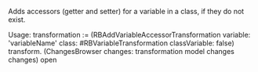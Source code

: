 Adds accessors (getter and setter) for a variable in a class, if they do not exist.

Usage:
transformation := (RBAddVariableAccessorTransformation
	variable: 'variableName'
	class: #RBVariableTransformation
	classVariable: false)
	transform.
(ChangesBrowser changes: transformation model changes changes) open